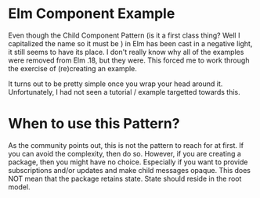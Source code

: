 # Elm Component Example

Even though the Child Component Pattern (is it a first class thing? Well I capitalized the name so it must be ) in Elm has been cast in a negative light, it still seems to have its place. I don't really know why all of the examples were removed from Elm .18, but they were. This forced me to work through the exercise of (re)creating an example.

It turns out to be pretty simple once you wrap your head around it. Unfortunately, I had not seen a tutorial / example targetted towards this.

# When to use this Pattern?
As the community points out, this is not the pattern to reach for at first. If you can avoid the complexity, then do so. However, if you are creating a package, then you might have no choice. Especially if you want to provide subscriptions and/or updates and make child messages opaque. This does NOT mean that the package retains state. State should reside in the root model. 